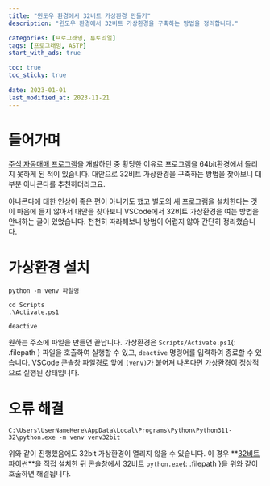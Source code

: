 ```yaml
---
title: "윈도우 환경에서 32비트 가상환경 만들기"
description: "윈도우 환경에서 32비트 가상환경을 구축하는 방법을 정리합니다."

categories: [프로그래밍, 튜토리얼]
tags: [프로그래밍, ASTP]
start_with_ads: true

toc: true
toc_sticky: true
 
date: 2023-01-01
last_modified_at: 2023-11-21
---
```


# **들어가며**

[주식 자동매매 프로그램](https://hynrang.github.io/posts/ASTP/)을 개발하던 중 황당한 이유로 프로그램을 64bit환경에서 돌리지 못하게 된 적이 있습니다. 대안으로 32비트 가상환경을 구축하는 방법을 찾아보니 대부분 아나콘다를 추천하더라고요.

아나콘다에 대한 인상이 좋은 편이 아니기도 했고 별도의 새 프로그램을 설치한다는 것이 마음에 들지 않아서 대안을 찾아보니 VSCode에서 32비트 가상환경을 여는 방법을 안내하는 글이 있었습니다. 천천히 따라해보니 방법이 어렵지 않아 간단히 정리했습니다.

# **가상환경 설치**

```terminal
python -m venv 파일명

cd Scripts
.\Activate.ps1

deactive
```

원하는 주소에 파일을 만들면 끝납니다. 가상환경은 `Scripts/Activate.ps1`{: .filepath } 파일을 호출하여 실행할 수 있고, `deactive` 명령어를 입력하여 종료할 수 있습니다. VSCode 콘솔창 파일경로 앞에 `(venv)`가 붙어져 나온다면 가상환경이 정상적으로 실행된 상태입니다. 

# **오류 해결**

```terminal
C:\Users\UserNameHere\AppData\Local\Programs\Python\Python311-32\python.exe -m venv venv32bit
```

위와 같이 진행했음에도 32bit 가상환경이 열리지 않을 수 있습니다. 이 경우 **[32비트 파이썬](https://www.python.org/downlostart_with_ads/windows/)**을 직접 설치한 뒤 콘솔창에서 32비트 `python.exe`{: .filepath }을 위와 같이 호출하면 해결됩니다.